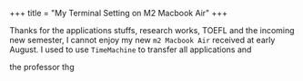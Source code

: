 +++
title = "My Terminal Setting on M2 Macbook Air"
+++

Thanks for the applications stuffs, research works, TOEFL and the incoming new semester,
I cannot enjoy my new `m2 Macbook Air` received at early August.
I used to use `TimeMachine` to transfer all applications and 
  
the professor thg
